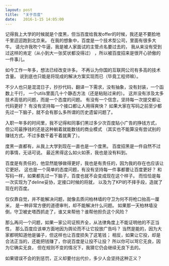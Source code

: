 ```yaml
---
layout: post
title:  "关于百度"
date:   2016-1-15 14:05:00
---
```


记得我上大学的时候就是个度黑，但当百度给我发offer的时候，我还是不要脸地千里迢迢跑到北京来。
在我的想象中，百度是一个技术型公司，里面有很多大牛。
请允许我吹个牛逼，我是被人家面试的主管点名要过去的，
我从来没有受到过这样的肯定（从小到大一张奖状都没得过）
，所以被百度招来是很开心骄傲的一件事儿。

如今工作一年多，想法已经改变许多。
不再认为你国的互联网公司有多高的技术含量。
说到底也只能是将现成的解决方案实现而已（毕竟工程师嘛）。

不少人也只是混混日子，抄抄代码，翻译一下需求，没有抽象，没有封装，一个函数上千行，
一个utils里面几十个静态方法（还是粘贴过来的）。
这并没有涉及太多技术高低的问题，而是一个态度的问题。
有没有一个信念，坚持每一次提交都让代码更好？
有没有坚持每一个接口都让人用得爽快？
如果大家在写码之前至少都先过一下脑子，就不会有那么多所谓的历史遗留问题了。

入职一年多的时间里，我不记得和同事们黑过多少次百度贴小广告的挣钱方式，
但公司最挣钱的还是这种躺着就能数钱的商业模式
（其实也不能算没有尝试别的赚钱方式，不过多数干着干着就黄了）。

度黑一直都有，从我上大学到现在一直也是一个度黑。
百度招黑是一件自然不过的事情，无话可说。
最近黑得这么如火如荼，我也是没有料到。

百度是有责任的，他显然能够做得更好，我也是有责任的，因为我的存在也应该让它更好。
这也是一个简单的态度问题，有没有坚持每一件事都要让百度更好？
和写码一样，如果都先过一下脑子，百度也就不会变成现在这个样子。
而恰恰是每一次实现为了deline妥协，定接口时候的将就，
以及为了KPI的不择手段，造就了现在的百度。

仅仅靠自觉，并不能解决问题，就像去质问柏林墙的守卫为何不将枪口抬高一厘米，
是一种非常方便的道德审判，却不能解决什么问题。
如果那一天柏林墙没倒，守卫被史塔西抓走了，谁又来帮他？谁帮他担负这个风险？

那么再问一个问题，如果一家公司证照齐全，从法律角度上不能证明他的不正当性，
那么百度应该单方面地因为舆论而不让它投放广告吗？
当然是能的，因为大家都明知道他是骗子，但这样也让百度损失了这笔钱；
相反，如果让它投，却是合法正当的，还能把钱赚了，你说百度是让投不让投？
所以你可以骂它无良，因为它确实无良，
但在规则不变的情况下，我猜它仍会继续无良下去的。

如果错误不会的到惩罚，正义却要付出代价，多少人会坚持这种正义？
